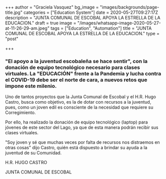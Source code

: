 +++
author = "Graciela Vasquez"
bg_image = "images/backgrounds/page-title.jpg"
categories = ["Education System"]
date = 2020-05-27T09:27:17Z
description = "JUNTA COMUNAL DE ESCOBAL APOYA LA ESTRELLA DE LA EDUCACION."
draft = true
image = "/images/whatsapp-image-2020-05-27-at-11-26-29-am.jpeg"
tags = ["Education", "Automation"]
title = "JUNTA COMUNAL DE ESCOBAL APOYA LA ESTRELLA DE LA EDUCACION."
type = "post"

+++
### "El apoyo a la juventud escobaleña se hace sentir", con la donación de equipo tecnológico necesario para clases virtuales. La "EDUCACIÓN" frente a la Pandemia y lucha contra el COVID-19 debe ser el norte de cara, a nuevos retos que impone este milenio.

Uno de tantos proyectos que la Junta Comunal de Escobal y el H.R. Hugo Castro, busca como objetivo, es la de dotar con recursos a la juventud, pues, como un joven edil es consciente de la necesidad que requiere su Corregimiento.

Por ello, ha realizado la donación de equipo tecnológico (laptop) para jóvenes de este sector del Lago, ya que de esta manera podrán recibir sus clases virtuales.

"Soy joven y sé que muchas veces por falta de recursos nos distraemos en otras cosas" dijo Castro, quién está dispuesto a brindar su ayuda a la juventud de su Comunidad.

H.R. HUGO CASTRO

JUNTA COMUNAL DE ESCOBAL